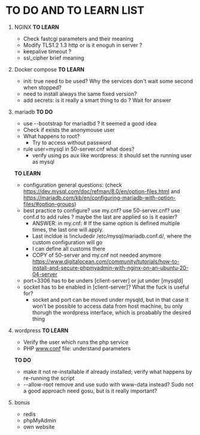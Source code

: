 # TO DO AND TO LEARN LIST
1) NGINX
	**TO LEARN**
	- Check fastcgi parameters and their meaning
	- Modify TLS1.2 1.3 http or is it enoguh in server ?
	- keepalive timeout ?
	- ssl_cipher brief meaning

2) Docker compose
	**TO LEARN**
	- init: true need to be used? Why the services don't wait some second when stopped?
	- need to install always the same fixed version?
	- add secrets: is it really a smart thing to do ? Wait for answer

3) mariadb
	**TO DO**
	- use --bootstrap for mariadbd ? It seemed a good idea
	- Check if exists the anonymouse user
	- What happens to root?
		- Try to access without password
	- rule user=mysql in 50-server.cnf what does?
		- verify using ps aux like wordpress: it should set the running user as mysql
	
	**TO LEARN**
	- configuration general questions: (check https://dev.mysql.com/doc/refman/8.0/en/option-files.html and https://mariadb.com/kb/en/configuring-mariadb-with-option-files/#option-groups)
	- best practice to configure? use my.cnf? use 50-server.cnf? use conf.d to add rules ? maybe the last are applied so is  it easier?
		- ANSWER: in my.cnf: # If the same option is defined multiple times, the last one will apply.
		- Last incldue is !includedir /etc/mysql/mariadb.conf.d/, where the custom configuration will go
		- I can define all customs there
		- COPY of 50-server and my.cnf not needed anymore
		https://www.digitalocean.com/community/tutorials/how-to-install-and-secure-phpmyadmin-with-nginx-on-an-ubuntu-20-04-server
	- port=3306 has to be unders [client-server] or jut under [mysqld]
	- socket has to be enabled in [client-server]? What the fuck is useful for?
		- socket and port can be moved under mysqld, but in that case it won't be possible to access data from host machine, bu only thorugh the wordpress interface, which is proabably the desired thing

4) wordpress
	**TO LEARN**
	- Verify the user which runs the php service
	- PHP www.conf file: understand parameters

	**TO DO**
	- make it not re-installable if already installed; verify what happens by re-running the script
	- --allow-root remove and use sudo with www-data instead? Sudo not a good approach need gosu, but is it really important?

5) bonus
	- redis
	- phpMyAdmin
	- own website
